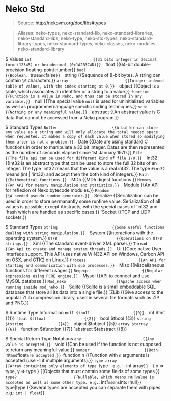 # Neko Std

> Source: http://nekovm.org/doc/libs#types

> Aliases: neko-types, neko-standard-lib, neko-standard-libraries, neko-standard-libs, neko-type, neko-std-types, neko-standard-library-types, neko-standard-types, neko-classes, neko-modules, neko-standard-library

$ Values
    `int                           {{31 bits integer in decimal form (12345) or hexadecimal (0x1A2B3C4D)}} 
    `float                         {{64-bit double-precision floating-point number}} 
    `bool                          {{Boolean. `true` and `false`}} 
    `string                        {{Sequence of 8-bit bytes. A string can contain `\0` characters.}} 
    `array                         {{Integer-indexed table of values, with the index starting at 0.}} 
    `object                        {{Object is a table, which associates an identifier or a string to a value.}} 
    `function                      {{Function is a value in Neko, and thus can be stored in any variable.}} 
    `null                          {{The special value `null` is used for uninitialized variables as well as programmer/language specific coding techniques.}} 
    `void                          {{Nothing or any meaningful value.}} 
    `abstract                      {{An abstract value is C data that cannot be accessed from a Neko program.}} 

$ Standard Types
    `Buffer                        {{A buffer can store any value as a string and will only allocate the total needed space when requested. It makes a copy of each value when stored so modifying them after is not a problem.}} 
    `Date                          {{Date are using standard C functions in order to manipulate a 32 bit integer. Dates are then represented as the number of seconds elapsed since 1st January 1970.}} 
    `File                          {{The file api can be used for different kind of file I/O.}} 
    `Int32                         {{Int32 is an abstract type that can be used to store the full 32 bits of an integer. The type 'int32 means that the value is a real int32. The type `#int32` means (int | 'int32) and accept then the both kind of integers.}} 
    `Math                          {{Mathematical functions.}} 
    `MD5                           {{MD5 digest functions.}} 
    `Memory                        {{An API for memory manipulation and statistics.}} 
    `Module                        {{An API for reflexion of Neko bytecode modules.}} 
    `Random                        {{A seeded pseudo-random generator.}} 
    `Serialize                     {{Serialization can be used in order to store permanantly some runtime value. Serialization of all values is possible, except Abstracts, with the special cases of 'int32 and 'hash which are handled as specific cases.}} 
    `Socket                        {{TCP and UDP sockets.}} 

$ Standard Types 
    `String                        {{Some useful functions dealing with string manipulation.}} 
    `System                        {{Interactions with the operating system.}} 
    `UTF8                          {{Operations on UTF8 strings.}} 
    `Xml                           {{The standard event-driven XML parser.}} 
    `Thread                        {{An Api to create and manage system threads.}} 
    `Ui                            {{Core native User Interface support. This API uses native WIN32 API on Windows, Carbon API on OSX, and GTK2 on Linux.}} 
    `Process                       {{An API for starting and communication with sub processes.}} 
    `Misc                          {{Miscellaneous functions for different usages.}} 
    `Regexp                        {{Regular expressions using PCRE engine.}} 
    `Mysql                         {{API to connect and use MySQL database.}} 
    `Mod_neko                      {{Apache access when running inside mod_neko.}} 
    `Sqlite                        {{Sqlite is a small embeddable SQL database that store all its data into a single file.}} 
    `ZLib                          {{Give access to the popular ZLib compression library, used in several file formats such as ZIP and PNG.}} 

$ Runtime Type Information
    `null $tnull                   {{0}} 
    `int $tint                     {{1}} 
    `float $tfloat                 {{2}} 
    `bool $tbool                   {{3}} 
    `string $tstring               {{4}} 
    `object $tobject               {{5}} 
    `array $tarray                 {{6}} 
    `function $tfunction           {{7}} 
    `abstract $tabstract           {{8}} 

$ Special Return Type Notations
    `any                           {{Any value is accepted.}} 
    `void                          {{Can be used if the function is not supposed to return any meaningful value.}} 
    `number                        {{Both `int` and `float` are accepted.}} 
    `function:n                    {{Function with `n` arguments is accepted (use -1 if multiple arguments).}} 
    `type array                    {{Array containing only elements of type `type`. e.g.: `int array`}} 
    `{ x => type, y => type }      {{Objects that must contain some fields of some types.}} 
    `type?                         {{Nullable, which means `null` value is accepted as well as some other type. e.g.: `int?` means `int` or `null`}} 
    `type|type                     {{Several types are accepted you can separate them with pipes. e.g.: `int | float`}} 

